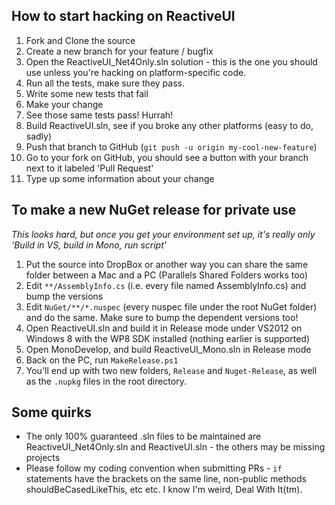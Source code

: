 ## How to start hacking on ReactiveUI

1. Fork and Clone the source
1. Create a new branch for your feature / bugfix
1. Open the ReactiveUI_Net4Only.sln solution - this is the one you should use unless you're hacking on platform-specific code. 
1. Run all the tests, make sure they pass.
1. Write some new tests that fail
1. Make your change
1. See those same tests pass! Hurrah!
1. Build ReactiveUI.sln, see if you broke any other platforms (easy to do, sadly)
1. Push that branch to GitHub (`git push -u origin my-cool-new-feature`)
1. Go to your fork on GitHub, you should see a button with your branch next to it labeled 'Pull Request'
1. Type up some information about your change

## To make a new NuGet release for private use

*This looks hard, but once you get your environment set up, it's really only 'Build in VS, build in Mono, run script'*

1. Put the source into DropBox or another way you can share the same folder between a Mac and a PC (Parallels Shared Folders works too)
1. Edit `**/AssemblyInfo.cs` (i.e. every file named AssemblyInfo.cs) and bump the versions
1. Edit `NuGet/**/*.nuspec` (every nuspec file under the root NuGet folder) and do the same. Make sure to bump the dependent versions too!
1. Open ReactiveUI.sln and build it in Release mode under VS2012 on Windows 8 with the WP8 SDK installed (nothing earlier is supported)
1. Open MonoDevelop, and build ReactiveUI_Mono.sln in Release mode
1. Back on the PC, run `MakeRelease.ps1`
1. You'll end up with two new folders, `Release` and `Nuget-Release`, as well as the `.nupkg` files in the root directory.

## Some quirks

* The only 100% guaranteed .sln files to be maintained are ReactiveUI_Net4Only.sln and ReactiveUI.sln - the others may be missing projects
* Please follow my coding convention when submitting PRs - `if` statements have the brackets on the same line, non-public methods shouldBeCasedLikeThis, etc etc. I know I'm weird, Deal With It(tm).